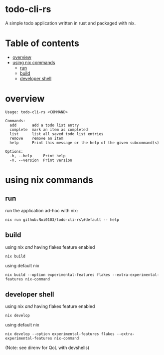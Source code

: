 # todo-cli-rs
A simple todo application written in rust and packaged with nix. 

# Table of contents
- [overview](#overview)
- [using nix commands](#using-nix-commands)
  - [run](#run)  
  - [build](#build)
  - [developer shell](#developer-shell)

# overview
```
Usage: todo-cli-rs <COMMAND>

Commands:
  add       add a todo list entry
  complete  mark an item as completed
  list      list all saved todo list entries
  remove    remove an item
  help      Print this message or the help of the given subcommand(s)

Options:
  -h, --help     Print help
  -V, --version  Print version
```

# using nix commands
## run
run the application ad-hoc with nix:
```
nix run github:Noi0103/todo-cli-rs\#default -- help
```

## build
using nix _and_ having flakes feature enabled
```
nix build
```

using default nix
```
nix build --option experimental-features flakes --extra-experimental-features nix-command
```

## developer shell
using nix _and_ having flakes feature enabled
```
nix develop
```

using default nix
```
nix develop --option experimental-features flakes --extra-experimental-features nix-command
```

(Note: see direnv for QoL with devshells)